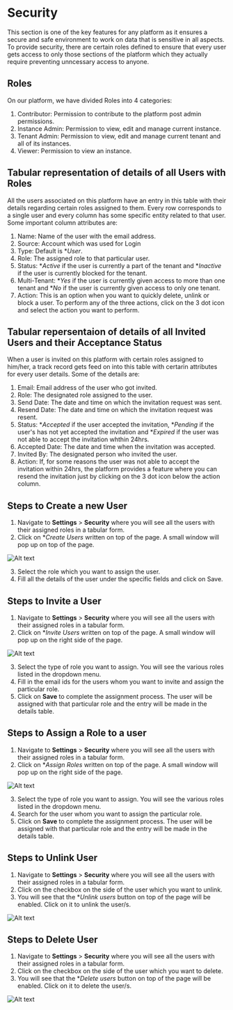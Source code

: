 # Security
This section is one of the key features for any platform as it ensures a secure and safe environment to work on data that is sensitive in all aspects. To provide security, there are certain roles defined to ensure that every user gets access to only those sections of the platform which they actually require preventing unncessary access to anyone.

## Roles
On our platform, we have divided Roles into 4 categories:
1. Contributor: Permission to contribute to the platform post admin permissions.
2. Instance Admin: Permission to view, edit and manage current instance.
3. Tenant Admin: Permission to view, edit and manage current tenant and all of its instances.
4. Viewer: Permission to view an instance.

## Tabular representation of details of all Users with Roles
All the users associated on this platform have an entry in this table with their details regarding certain roles assigned to them. Every row corresponds to a single user and every column has some specific entity related to that user. Some important column attributes are:
1. Name: Name of the user with the email address.
2. Source: Account which was used for Login
3. Type: Default is **User*.
4. Role: The assigned role to that particular user.
5. Status: **Active* if the user is currently a part of the tenant and **Inactive* if the user is currently blocked for the tenant.
6. Multi-Tenant: **Yes* if the user is currently given access to more than one tenant and **No* if the user is currently given access to only one tenant.
7. Action: This is an option when you want to quickly delete, unlink or block a user. To perform any of the three actions, click on the 3 dot icon and select the action you want to perform.

## Tabular repersentaion of details of all Invited Users and their Acceptance Status
When a user is invited on this platform with certain roles assigned to him/her, a track record gets feed on into this table with certarin attributes for every user details. Some of the details are:
1. Email: Email address of the user who got invited.
2. Role: The designated role assigned to the user.
3. Send Date: The date and time on which the invitation request was sent.
4. Resend Date: The date and time on which the invitation request was resent.
5. Status: **Accepted* if the user accepted the invitation, **Pending* if the user's has not yet accepted the invitation and **Expired* if the user was not able to accept the invitation whthin 24hrs.
6. Accepted Date: The date and time when the invitation was accepted.
7. Invited By: The designated person who invited the user.
8. Action: If, for some reasons the user was not able to accept the invitation within 24hrs, the platform provides a  feature where you can resend the invitation just by clicking on the 3 dot icon below the action column.

## Steps to Create a new User
1. Navigate to **Settings** > **Security** where you will see all the users with their assigned roles in a tabular form.
2. Click on **Create Users* written on top of the page. A small window will pop up on top of the page.

![Alt text](https://github.com/skypointcloud/platform/blob/master/docs/doc_snippets/createuser.PNG?raw=true)

3. Select the role which you want to assign the user.
4. Fill all the details of the user under the specific fields and click on Save.

## Steps to Invite a User
1. Navigate to **Settings** > **Security** where you will see all the users with their assigned roles in a tabular form.
2. Click on **Invite Users* written on top of the page. A small window will pop up on the right side of the page.

![Alt text](https://github.com/skypointcloud/platform/blob/master/docs/doc_snippets/inviteuser.PNG?raw=true)

3. Select the type of role you want to assign. You will see the various roles listed in the dropdown menu.
4. Fill in the email ids for the users whom you want to invite and assign the particular role.
5. Click on **Save** to complete the assignment process. The user will be assigned with that particular role and the entry will be made in the details table.

## Steps to Assign a Role to a user
1. Navigate to **Settings** > **Security** where you will see all the users with their assigned roles in a tabular form.
2. Click on **Assign Roles* written on top of the page. A small window will pop up on the right side of the page.

![Alt text](https://github.com/skypointcloud/platform/blob/master/docs/doc_snippets/assignrole.PNG?raw=true)

3. Select the type of role you want to assign. You will see the various roles listed in the dropdown menu.
4. Search for the user whom you want to assign the particular role.
5. Click on **Save** to complete the assignment process. The user will be assigned with that particular role and the entry will be made in the details table.

## Steps to Unlink User
1. Navigate to **Settings** > **Security** where you will see all the users with their assigned roles in a tabular form.
2. Click on the checkbox on the side of the user which you want to unlink.
3. You will see that the **Unlink users* button on top of the page will be enabled. Click on it to unlink the user/s.

![Alt text](https://github.com/skypointcloud/platform/blob/master/docs/doc_snippets/unlinkuser.jpg?raw=true)


## Steps to Delete User
1. Navigate to **Settings** > **Security** where you will see all the users with their assigned roles in a tabular form.
2. Click on the checkbox on the side of the user which you want to delete.
3. You will see that the **Delete users* button on top of the page will be enabled. Click on it to delete the user/s.

![Alt text](https://github.com/skypointcloud/platform/blob/master/docs/doc_snippets/deleteuser.jpg?raw=true)